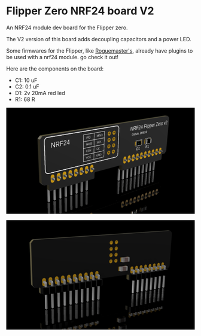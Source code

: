 # Flipper Zero NRF24 board V2
An NRF24 module dev board for the Flipper zero.

The V2 version of this board adds decoupling capacitors and a power LED.

Some firmwares for the Flipper, like [Roguemaster's](https://github.com/RogueMaster/flipperzero-firmware-wPlugins), already have plugins to be used with a nrf24 module. go check it out!

Here are the components on the board:
- C1: 10 uF
- C2: 0.1 uF
- D1: 2v 20mA red led
- R1: 68 R 

![board front](https://github.com/DrB0rk/Flipper-Zero-Boards/blob/main/NRF24%20board%20V2/pics/nrf-v2-front.png)

![board back](https://github.com/DrB0rk/Flipper-Zero-Boards/blob/main/NRF24%20board%20V2/pics/nrf-v2-back.png)
